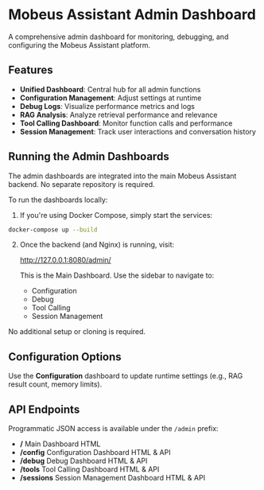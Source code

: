 # Mobeus Assistant Admin Dashboard

A comprehensive admin dashboard for monitoring, debugging, and configuring the Mobeus Assistant platform.

## Features

- **Unified Dashboard**: Central hub for all admin functions
- **Configuration Management**: Adjust settings at runtime
- **Debug Logs**: Visualize performance metrics and logs
- **RAG Analysis**: Analyze retrieval performance and relevance
- **Tool Calling Dashboard**: Monitor function calls and performance
- **Session Management**: Track user interactions and conversation history

## Running the Admin Dashboards

The admin dashboards are integrated into the main Mobeus Assistant backend. No separate repository is required.

To run the dashboards locally:

1. If you're using Docker Compose, simply start the services:

```bash
docker-compose up --build
```

2. Once the backend (and Nginx) is running, visit:

   http://127.0.0.1:8080/admin/

   This is the Main Dashboard. Use the sidebar to navigate to:
   - Configuration
   - Debug
   - Tool Calling
   - Session Management

No additional setup or cloning is required.
 
## Configuration Options

Use the **Configuration** dashboard to update runtime settings (e.g., RAG result count, memory limits).

## API Endpoints

Programmatic JSON access is available under the `/admin` prefix:
- **/**         Main Dashboard HTML
- **/config**   Configuration Dashboard HTML & API
- **/debug**    Debug Dashboard HTML & API
- **/tools**    Tool Calling Dashboard HTML & API
- **/sessions** Session Management Dashboard HTML & API